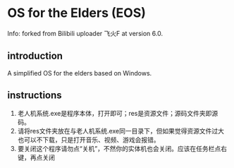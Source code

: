 # OS for the Elders (EOS)

Info: forked from Bilibili uploader 飞火F at version 6.0.

## introduction

A simplified OS for the elders based on Windows.



## instructions

1. 老人机系统.exe是程序本体，打开即可；res是资源文件；源码文件夹即源码。
2. 请将res文件夹放在与老人机系统.exe同一目录下，但如果觉得资源文件过大也可以不下载，只是打开音乐、视频、游戏会报错。
3. 要关闭这个程序请勿点“关机”，不然你的实体机也会关闭。应该在任务栏点右键，再点关闭